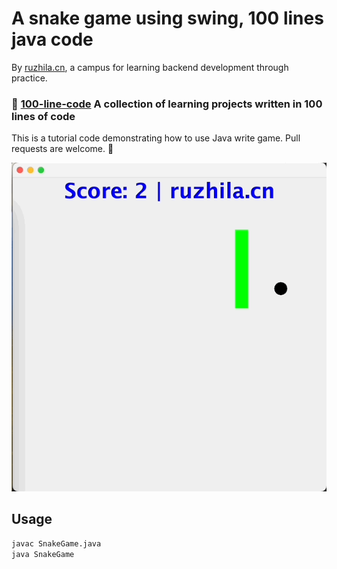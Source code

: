 # A snake game using swing, 100 lines java code

By [ruzhila.cn](http://ruzhila.cn/?from=github_snake), a campus for learning backend development through practice.

### 🚀 [100-line-code](https://github.com/ruzhila/100-line-code)  A collection of learning projects written in 100 lines of code 

This is a tutorial code demonstrating how to use Java write game. Pull requests are welcome. 👏

![game](./game.gif)

## Usage
```bash
javac SnakeGame.java
java SnakeGame
```

